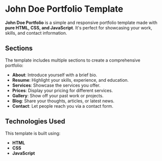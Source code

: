 # John Doe Portfolio Template

**John Doe Portfolio** is a simple and responsive portfolio template made with **pure HTML, CSS, and JavaScript**. It's perfect for showcasing your work, skills, and contact information.

## Sections
The template includes multiple sections to create a comprehensive portfolio:
- **About**: Introduce yourself with a brief bio.
- **Resume**: Highlight your skills, experience, and education.
- **Services**: Showcase the services you offer.
- **Prices**: Display your pricing for different services.
- **Gallery**: Show off your past work or projects.
- **Blog**: Share your thoughts, articles, or latest news.
- **Contact**: Let people reach you via a contact form.

##  Technologies Used
This template is built using:
- **HTML**
- **CSS**
- **JavaScript**
